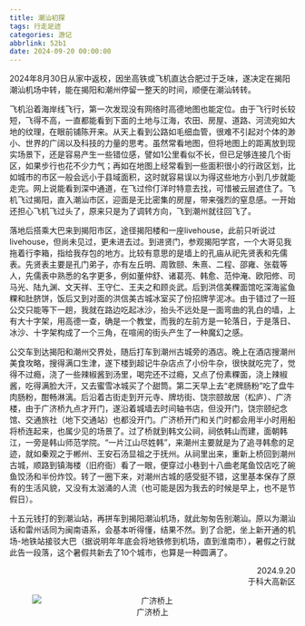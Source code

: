 ```yaml
---
title: 潮汕初探
tags: 行走足迹
categories: 游记
abbrlink: 52b1
date: 2024-09-20 00:00:00
---
```


2024年8月30日从家中返校，因坐高铁或飞机直达合肥过于乏味，遂决定在揭阳潮汕机场中转，能在揭阳和潮州停留一整天的时间，顺便在潮汕转转。

飞机沿着海岸线飞行，第一次发现没有网络时高德地图也能定位。由于飞行时长较短，飞得不高，一直都能看到下面的土地与江海，农田、房屋、道路、河流宛如大地的纹理，在眼前铺陈开来。从天上看到公路如毛细血管，很难不引起对个体的渺小、世界的广阔以及科技的力量的思考。虽然常看地图，但将地图上的距离放到现实场景下，还是容易产生一些错位感，譬如1公里看似不长，但已足够连接几个街区，如果步行也花不少力气；再如在地图上经常看到一些面积很小的行政区划，比如城市的市区一般会远小于县域面积，这时就容易误以为得这些地方小到几步就能走完。网上说能看到深中通道，在飞过伶仃洋时特意去找，可惜被云层遮住了。飞机飞过揭阳，直入潮汕市区，迎面是无比密集的房屋，带来强烈的窒息感。一开始还担心飞机飞过头了，原来只是为了调转方向，飞到潮州就往回飞了。

落地后搭乘大巴来到揭阳市区，途径揭阳楼和一座livehouse，此前只听说过livehouse，但尚未见过，更未进去过。到进贤门，参观揭阳学宫，一个大哥见我拖着行李箱，指给我存包的地方。比较有意思的是墙上的孔庙从祀先贤表和先儒表。先贤表主要是孔门弟子，亦有左丘明、周敦颐、朱熹、二程、邵雍、张载等人，先儒表中熟悉的名字更多，例如董仲舒、诸葛亮、韩愈、范仲淹、欧阳修、司马光、陆九渊、文天祥、王守仁、王夫之和顾炎武。后到洪信美粿面馆吃深海鲨鱼粿和肚脐饼，饭后又到对面的洪信美古城冰室买了份招牌芋泥冰。由于错过了一班公交只能等下一趟，我就在路边吃起冰沙，抬头不远处是一面弯曲的乳白的墙，上有大十字架，用高德一查，确是一个教堂，而我的左前方是一轮落日，于是落日、冰沙、十字架构成了一个三角，在喧闹的街头产生了一种魔幻之感。

公交车到达揭阳和潮州交界处，随后打车到潮州古城旁的酒店。晚上在酒店搜潮州美食攻略，搜得满口生津，遂下楼到超记牛杂店点了小份牛杂，很快就吃完了，觉得不过瘾，浇了一些辣椒酱到汤里，喝完还不过瘾，又点了份素粿面，浇上辣椒酱，吃得满脸大汗，又去蜜雪冰城买了个甜筒。第二天早上去“老牌肠粉”吃了盘牛肉肠粉，酣畅淋漓。后沿着古街走到开元寺、牌坊街、饶宗颐故居（松庐）、广济楼，由于广济桥九点才开门，遂沿着城墙去时间轴书店，但没开门，饶宗颐纪念馆、交通旅社（地下交通站）也都没开门。广济桥开门和关门时都会用半小时用船将桥连起来，也属少见的场景了。过了桥就到韩文公祠，祠依韩山而建，面朝韩江，一旁是韩山师范学院。“一片江山尽姓韩”，来潮州主要就是为了追寻韩愈的足迹，就如秦观之于郴州、王安石汤显祖之于抚州。从祠里出来，重新上桥回到潮州古城，顺路到镇海楼（旧府衙）看了一眼，便穿过小巷到十八曲老尾鱼饺店吃了碗鱼饺汤和半份炸饺。转了一圈下来，对潮州古城的感受挺不错，这里基本保存了原有的生活风貌，又没有太汹涌的人流（也可能是因为我去的时候是早上，也不是节假日）。

十五元钱打的到潮汕站，再拼车到揭阳潮汕机场，就此匆匆告别潮汕。原以为潮汕话和雷州话同为闽南语系，会基本听得懂，结果不然。到了合肥，坐上新开通的机场-地铁站接驳大巴（据说明年年底会将地铁修到机场，直到淮南市），暑假之行就此告一段落，这个暑假共新去了10个城市，也算是一种圆满了。

<div style="text-align: right;">2024.9.20<br/>
于科大高新区</div>

<figure style="text-align: center;"> <img src="https://s3.bmp.ovh/imgs/2024/12/31/3c83a0ccdb161233.jpg" alt="广济桥上" style="display: block; margin-left: auto; margin-right: auto;"> <figcaption>广济桥上</figcaption> </figure>